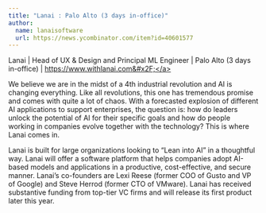 ```yaml
---
title: "Lanai : Palo Alto (3 days in-office)"
author:
  name: lanaisoftware
  url: https://news.ycombinator.com/item?id=40601577
---
```

Lanai | Head of UX &amp; Design and Principal ML Engineer | Palo Alto (3 days in-office) | <a href="https:&#x2F;&#x2F;www.withlanai.com&#x2F;" rel="nofollow">https:&#x2F;&#x2F;www.withlanai.com&#x2F;</a>

We believe we are in the midst of a 4th industrial revolution and AI is changing everything. Like all revolutions, this one has tremendous promise and comes with quite a lot of chaos.  With a forecasted explosion of different AI applications to support enterprises, the question is: how do leaders unlock the potential of AI for their specific goals and how do people working in companies evolve together with the technology?  This is where Lanai comes in.

Lanai is built for large organizations looking to “Lean into AI” in a thoughtful way. Lanai will offer a software platform that helps companies adopt AI-based models and applications in a productive, cost-effective, and secure manner. Lanai’s co-founders are Lexi Reese (former COO of Gusto and VP of Google) and Steve Herrod (former CTO of VMware). Lanai has received substantive funding from top-tier VC firms and will release its first product later this year.
